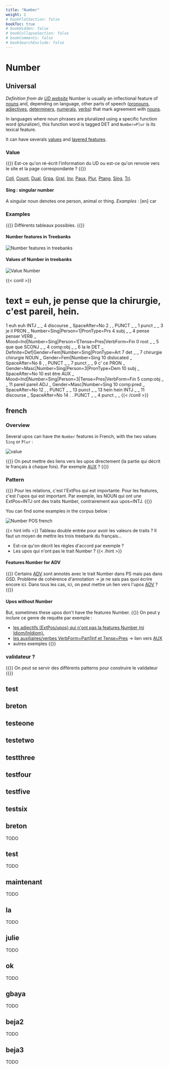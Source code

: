 ```yaml
---
title: "Number"
weight: 2
# bookFlatSection: false
bookToc: true
# bookHidden: false
# bookCollapseSection: false
# bookComments: false
# bookSearchExclude: false 
---
```


# Number 

## Universal

*Definition from de [UD website](https://universaldependencies.org/u/feat/Number.html)*
Number is usually an inflectional feature of [nouns](../Upos/NOUN.md) and, depending on language, other parts of speech ([pronouns](../Upos/PRON.md), [adjectives](../Upos/ADJ.md), [determiners](../Upos/DET.md), [numerals](../Upos/NUM.md), [verbs](../Upos/VERB.md)) that mark agreement with [nouns](../Upos/NOUN.md).

In languages where noun phrases are pluralized using a specific function word (pluralizer), this function word is tagged DET and `Number=Plur` is its lexical feature.

It can have severals [values](https://universaldependencies.org/u/feat/all.html#al-u-feat/Number) and [layered features](https://universaldependencies.org/u/overview/feat-layers.html).

### Value

{{<hint info>}}
Est-ce qu'on ré-écrit l'information du UD ou est-ce qu'on renvoie vers le site et la page correspondante ?
{{</hint>}}

[Coll](https://universaldependencies.org/u/feat/Number.html#Coll),
[Count](https://universaldependencies.org/u/feat/Number.html#Count),
[Dual](https://universaldependencies.org/u/feat/Number.html#Dual),
[Grpa](https://universaldependencies.org/u/feat/Number.html#Grpa),
[Grpl](https://universaldependencies.org/u/feat/Number.html#Grpl),
[Inv](https://universaldependencies.org/u/feat/Number.html#Inv),
[Paux](https://universaldependencies.org/u/feat/Number.html#Paux),
[Plur](https://universaldependencies.org/u/feat/Number.html#Plur),
[Ptang](https://universaldependencies.org/u/feat/Number.html#Ptang),
[Sing](https://universaldependencies.org/u/feat/Number.html#Sing), 
[Tri](https://universaldependencies.org/u/feat/Number.html#Tri).

#### Sing : singular number

A singular noun denotes one person, animal or thing.
*Examples* : [en] car

### Examples

{{<hint info>}}
Différents tableaux possibles.
{{</hint>}}

#### Number features in Treebanks

![Number features in treebanks](/images/General_Guideline/Features/Number/number_in_treebank.png)

#### Values of Number in treebanks

![Value Number](/images/General_Guideline/Features/Number/value_number_treebanks.png)

{{< conll >}}
# text = euh, je pense que la chirurgie, c'est pareil, hein.
1	euh	euh	INTJ	_	_	4	discourse	_	SpaceAfter=No
2	,	,	PUNCT	_	_	1	punct	_	_
3	je	il	PRON	_	Number=Sing|Person=1|PronType=Prs	4	subj	_	_
4	pense	penser	VERB	_	Mood=Ind|Number=Sing|Person=1|Tense=Pres|VerbForm=Fin	0	root	_	_
5	que	que	SCONJ	_	_	4	comp:obj	_	_
6	la	le	DET	_	Definite=Def|Gender=Fem|Number=Sing|PronType=Art	7	det	_	_
7	chirurgie	chirurgie	NOUN	_	Gender=Fem|Number=Sing	10	dislocated	_	SpaceAfter=No
8	,	,	PUNCT	_	_	7	punct	_	_
9	c'	ce	PRON	_	Gender=Masc|Number=Sing|Person=3|PronType=Dem	10	subj	_	SpaceAfter=No
10	est	être	AUX	_	Mood=Ind|Number=Sing|Person=3|Tense=Pres|VerbForm=Fin	5	comp:obj	_	_
11	pareil	pareil	ADJ	_	Gender=Masc|Number=Sing	10	comp:pred	_	SpaceAfter=No
12	,	,	PUNCT	_	_	13	punct	_	_
13	hein	hein	INTJ	_	_	11	discourse	_	SpaceAfter=No
14	.	.	PUNCT	_	_	4	punct	_	_
{{< /conll >}}


## french 

### Overview

Several upos can have the `Number` features in French, with the two values ̀`Sing` or ̀`Plur` :  

![value](/images/General_Guideline/Features/Number/value_french_nb.png)

{{<hint info>}}
On peut mettre des liens vers les upos directement (la partie qui décrit le français à chaque fois). Par exemple [AUX](../Upos/AUX.md#specific-features-of-aux) ? 
{{</hint>}}

### Pattern

{{<hint warning>}}
Pour les relations, c'est l'ExtPos qui est importante. Pour les features, c'est l'upos qui est important. Par exemple, les NOUN qui ont une ExtPos=INTJ ont des traits Number, contrairement aux upos=INTJ. 
{{</hint>}}

You can find some examples in the corpus below : 

![Number POS french](/images/General_Guideline/Features/Number/grew_number_upos_value_fr.png)

{{< hint info >}}
Tableau double entrée pour avoir les valeurs de traits ? Il faut un moyen de mettre les trois treebank du français... 
+ Est-ce qu'on décrit les règles d'accord par exemple ? 
+ Les upos qui n'ont pas le trait Number ? 
{{< /hint >}}

#### Features Number for ADV

{{<hint warning>}}
Certains [ADV](docs/general_guideline/Upos/ADV.md) sont annotés avec le trait Number dans PS mais pas dans GSD. Problème de cohérence d'annotation -> je ne sais pas quoi écrire encore ici. Dans tous les cas, ici, on peut mettre un lien vers l'upos [ADV](../Upos/ADV.md#specific-features-of-adv) ? 
{{</hint>}}

#### Upos without Number

But, sometimes these upos don't have the features Number. 
{{<hint info>}}
On peut y inclure ce genre de requête par exemple : 
+ [les adjectifs (ExtPos/upos) qui n'ont pas la features Number (ni Idiom/InIdiom).](https://universal.grew.fr/?custom=64491149c11aa)
+ [les auxiliaires/verbes VerbForm=Part|Inf et Tense=Pres](https://universal.grew.fr/?custom=644912808f930) -> lien vers [AUX](../Upos/AUX.md#specific-features-of-aux)
+ autres exemples 
{{</hint>}}

### validateur ? 

{{<hint info>}}
On peut se servir des différents patterns pour construire le validateur
{{</hint>}}

## test 



## breton 



## testeone 



## testetwo 



## testthree 



## testfour 



## testfive 



## testsix 



## breton

 TODO 


## test

 TODO 


## maintenant

 TODO 


## la

 TODO 


## julie

TODO 



## ok

TODO 



## gbaya

TODO 



## beja2

TODO 



## beja3

TODO 

